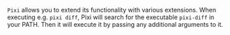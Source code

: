 `Pixi` allows you to extend its functionality with various extensions.
When executing e.g. `pixi diff`, Pixi will search for the executable `pixi-diff` in your PATH.
Then it will execute it by passing any additional arguments to it.
